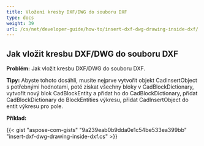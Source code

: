```yaml
---
title: Vložení kresby DXF/DWG do souboru DXF
type: docs
weight: 39
url: /cs/net/developer-guide/how-to/insert-dxf-dwg-drawing-inside-dxf/
---
```


## **Jak vložit kresbu DXF/DWG do souboru DXF**

**Problém:** Jak vložit kresbu DXF/DWG do souboru DXF.

**Tipy:** Abyste tohoto dosáhli, musíte nejprve vytvořit objekt CadInsertObject s potřebnými hodnotami, poté získat všechny bloky v CadBlockDictionary, vytvořit nový blok CadBlockEntity a přidat ho do CadBlockDictionary, přidat CadBlockDictionary do BlockEntities výkresu, přidat CadInsertObject do entit výkresu pro pole.

**Příklad:**

{{< gist "aspose-com-gists" "9a239eab0b9dda0e1c54be533ea399bb" "insert-dxf-dwg-drawing-inside-dxf.cs" >}}
